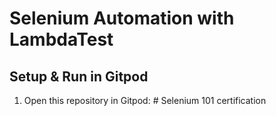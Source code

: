 # Selenium Automation with LambdaTest

## Setup & Run in Gitpod
1. Open this repository in Gitpod:  # Selenium 101 certification
